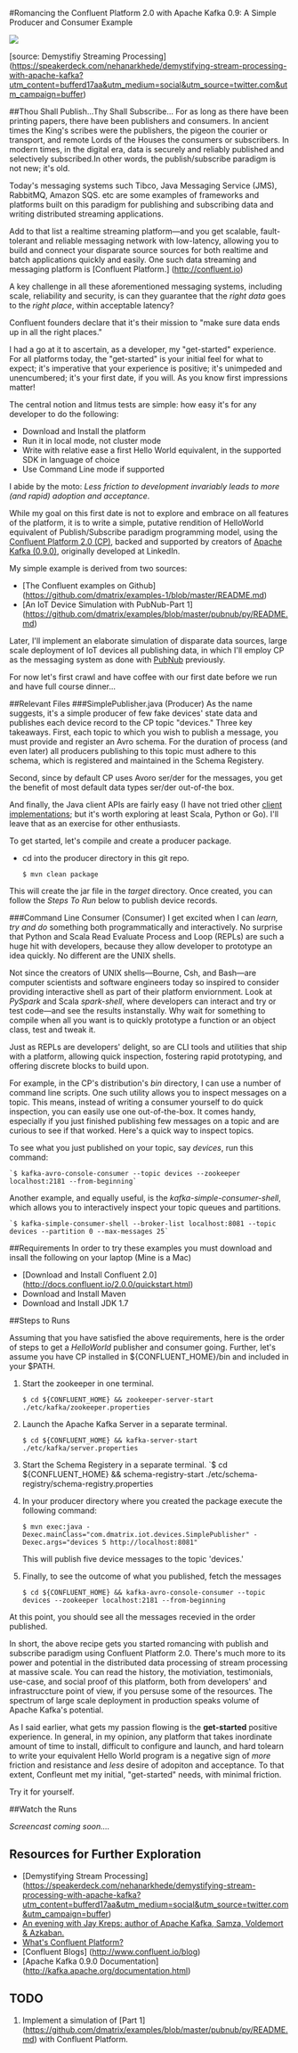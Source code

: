 #Romancing the Confluent Platform 2.0 with Apache Kafka 0.9: A Simple Producer and Consumer Example

![](images/confluent.png)

[source: Demystifiy Streaming Processing] (https://speakerdeck.com/nehanarkhede/demystifying-stream-processing-with-apache-kafka?utm_content=bufferd17aa&utm_medium=social&utm_source=twitter.com&utm_campaign=buffer)

##Thou Shall Publish...Thy Shall Subscribe...
For as long as there have been printing papers, there have been publishers and consumers. 
In ancient times the King's scribes were the publishers, the pigeon the courier or transport, and remote Lords of the Houses the consumers or subscribers. In modern times, in the digital era, data is securely and reliably published and selectively subscribed.In other words, the publish/subscribe paradigm is not new; it's old.

Today's messaging systems such Tibco, Java Messaging Service (JMS), RabbitMQ, Amazon SQS. etc are some examples of frameworks and platforms built on this paradigm for publishing and subscribing data and writing distributed streaming applications.

Add to that list a realtime streaming platform—and you get scalable, fault-tolerant and reliable messaging network with low-latency, allowing you to build and connect your disparate source sources for both realtime and batch applications quickly and easily. One such data streaming and messaging platform is [Confluent Platform.] (http://confluent.io)

A key challenge in all these aforementioned messaging systems, including scale, reliability and security, is can they guarantee that the *right data* goes to the *right place*, within acceptable latency? 

Confluent founders declare that it's their mission to "make sure data ends up in all the right places."

I had a go at it to ascertain, as a developer, my "get-started" experience. For all platforms today, the "get-started" is your initial feel for what to expect; it's imperative that your experience is positive; it's unimpeded and unencumbered; it's your first date, if you will. As you know first impressions matter!

The central notion and litmus tests are simple: how easy it's for any developer to do the following:
- Download and Install the platform
- Run it in local mode, not cluster mode
- Write with relative ease a first Hello World equivalent, in the supported SDK in language of choice
- Use Command Line mode if supported

I abide by the moto: *Less friction to development invariably leads to more (and rapid) adoption and acceptance*.

While my goal on this first date is not to explore and embrace on all features of the platform, it is to write a simple, putative rendition of HelloWorld equivalent of Publish/Subscribe paradigm programming model, using the  
[Confluent Platform 2.0 (CP)](http://confluent.io), backed and supported by creators of [Apache Kafka (0.9.0)](http://kafka.apache.org), originally developed at LinkedIn.

My simple example is derived from two sources:
- [The Confluent examples on Github] (https://github.com/dmatrix/examples-1/blob/master/README.md)
- [An IoT Device Simulation with PubNub-Part 1] (https://github.com/dmatrix/examples/blob/master/pubnub/py/README.md)

Later, I'll implement an elaborate simulation of disparate data sources, large scale deployment of IoT devices all publishing data, in which I'll employ CP as the messaging system as done with [PubNub](https://www.linkedin.com/pulse/pubnub-integration-apache-spark-influxdb-simulation-iot-damji) previously.

For now let's first crawl and have coffee with our first date before we run and have full course dinner...

##Relevant Files
###SimplePublisher.java (Producer)
As the name suggests, it's a simple producer of few fake devices' state data and publishes each device record to the CP topic "devices." Three key takeaways. First, each topic to which you wish to publish a message, you must provide and register an Avro schema. For the duration of process (and even later) all producers publishing to this topic must adhere to this schema, which is registered and maintained in the Schema Registery. 

Second, since by default CP uses Avoro ser/der for the messages, you get the benefit of most default data types ser/der out-of-the box. 

And finally, the Java client APIs are fairly easy (I have not tried other [client implementations](https://cwiki.apache.org/confluence/display/KAFKA/Clients#Clients-Python); but it's worth exploring at least Scala, Python or Go). I'll leave that as an exercise for other enthusiasts. 

To get started, let's compile and create a producer package. 

- cd into the producer directory in this git repo.

	`$ mvn clean package`

This will create the jar file in the *target* directory. Once created, you can follow the *Steps To Run* below to publish device records.

###Command Line Consumer (Consumer)
I get excited when I can *learn, try and do* something both programmatically and interactively. No surprise that Python and Scala Read Evaluate Process and Loop (REPLs) are such a huge hit with developers, because they allow developer to prototype an idea quickly. No different are the UNIX shells. 

Not since the creators of UNIX shells—Bourne, Csh, and Bash—are computer scientists and software engineers today so inspired to consider providing interactive shell as part of their platform enviornment. Look at *PySpark* and Scala *spark-shell*, where developers can interact and try or test code—and see the results instanstally. Why wait for something to compile when all you want is to quickly prototype a function or an object class, test and tweak it.

Just as REPLs are developers' delight, so are CLI tools and utilities that ship with a platform, allowing quick inspection, fostering rapid prototyping, and offering discrete blocks to build upon.

For example, in the CP's distribution's *bin* directory, I can use a number of command line scripts. One such utility allows you to inspect messages on a topic. This means, instead of writing a consumer yourself to do quick inspection, you can easily use one out-of-the-box. It comes handy, especially if you just finished publishing few messages on a topic and are curious to see if that worked. Here's a quick way to inspect topics.

To see what you just published on your topic, say *devices*, run this command:

	`$ kafka-avro-console-consumer --topic devices --zookeeper localhost:2181 --from-beginning`

Another example, and equally useful, is the *kafka-simple-consumer-shell*, which allows you to interactively inspect your topic queues and partitions.

	`$ kafka-simple-consumer-shell --broker-list localhost:8081 --topic devices --partition 0 --max-messages 25`

##Requirements
In order to try these examples you must download and insall the following on your laptop (Mine is a Mac)
- [Download and Install Confluent 2.0] (http://docs.confluent.io/2.0.0/quickstart.html)
- Download and Install Maven
- Download and Install JDK 1.7

##Steps to Runs

Assuming that you have satisfied the above requirements, here is the order of steps to get a *HelloWorld* publisher and consumer 
going. Further, let's assume you have CP installed in ${CONFLUENT_HOME}/bin and included in your $PATH.

1. Start the zookeeper in one terminal.

	`$ cd ${CONFLUENT_HOME} && zookeeper-server-start ./etc/kafka/zookeeper.properties`

2. Launch the Apache Kafka Server in a separate terminal.

	`$ cd ${CONFLUENT_HOME} && kafka-server-start ./etc/kafka/server.properties`

3. Start the Schema Registery in a separate terminal. 
	`$ cd ${CONFLUENT_HOME} && schema-registry-start ./etc/schema-registry/schema-registry.properties

4. In your producer directory where you created the package execute the following command:

	`$ mvn exec:java -Dexec.mainClass="com.dmatrix.iot.devices.SimplePublisher" -Dexec.args="devices 5 http://localhost:8081"`

	This will publish five device messages to the topic 'devices.'

5. Finally, to see the outcome of what you published, fetch the messages 

	`$ cd ${CONFLUENT_HOME} && kafka-avro-console-consumer --topic devices --zookeeper localhost:2181 --from-beginning`

At this point, you should see all the messages recevied in the order published.

In short, the above recipe gets you started romancing with publish and subscribe paradigm using Confluent Platform 2.0. There's much more to its power and potential in the distributed data processing of stream processing at massive scale. You can read the history, the motiviation, testimonials, use-case, and social proof of this platform, both from developers' and infrastruccture point of view, if you persuse some of the resources. The spectrum of large scale deployment in production speaks volume of Apache Kafka's potential.

As I said earlier, what gets my passion flowing is the **get-started** positive experience. In general, in my opinion, any platform that takes inordinate amount of time to install, difficult to configure and launch, and hard tolearn to write your equivalent Hello World program is a negative sign of *more* friction and resistance and *less* desire of adopiton and acceptance.
To that extent, Confleunt met my initial, "get-started" needs, with minimal friction.

Try it for yourself.

##Watch the Runs

*Screencast coming soon....*

## Resources for Further Exploration
- [Demystifying Stream Processing] (https://speakerdeck.com/nehanarkhede/demystifying-stream-processing-with-apache-kafka?utm_content=bufferd17aa&utm_medium=social&utm_source=twitter.com&utm_campaign=buffer)
- [An evening with Jay Kreps: author of Apache Kafka, Samza, Voldemort & Azkaban.](http://www.slideshare.net/sawjd/an-evening-with-jay-kreps-author-of-apache-kafka-samza-voldemort-azkaban)
- [What's Confluent Platform?](http://docs.confluent.io/2.0.0/platform.html)
- [Confluent Blogs] (http://www.confluent.io/blog)
- [Apache Kafka 0.9.0 Documentation] (http://kafka.apache.org/documentation.html)

## TODO
1. Implement a simulation of [Part 1] (https://github.com/dmatrix/examples/blob/master/pubnub/py/README.md) with Confluent Platform. 
